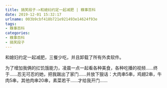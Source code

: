 ```yaml
---
title: 搞笑段子->和媳妇约定一起减肥 | 糗事百科
date: 2019-12-01 15:32:17
urlname: 003b9cbf418b721e921493e14624f93e
tags: 
- 糗事百科
categories:
- 糗事百科
- 搞笑段子
---
```

和媳妇约定一起减肥，三餐少吃，并且卸载了所有外卖软件。

为了增加我俩的扛饥饿能力，凌晨一点一起看各种美食，各种吃播的视频……终于……忍无可忍的她，把我踹出了家门……并放下狠话：大肉串5串，鸡翅2串，牛肉5串，其他肉串20串，素菜若干……才给我开门……


